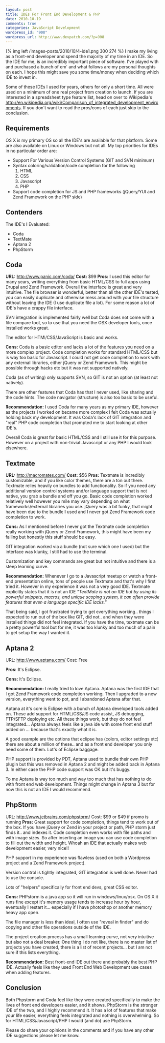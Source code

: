 ```yaml
--- 
layout: post
title: IDEs For Front End Development & PHP
date: 2010-10-19
comments: true
categories: JavaScript Development
wordpress_id: "908"
wordpress_url: http://www.devpatch.com/?p=908
---
```


{% img left /images-posts/2010/10/4-ide1.png 300 274 %}
I make my living as a front-end developer and spend the majority of my time in an IDE. So the IDE for me, is an incredibly important piece of software. I've played with and purchased a bunch of em' and what follows are my personal thoughts on each. I hope this might save you some time/money when deciding which IDE to invest in.



Some of these IDEs I used for years, others for only a short time. All were used on a minimum of one real project from creation to launch. If you are interested in a spreadsheet type feature list, head on over to Wikipedia's <a href="http://en.wikipedia.org/wiki/Comparison_of_integrated_development_environments">http://en.wikipedia.org/wiki/Comparison_of_integrated_development_environments</a>. If you don't want to read the pros/cons of each just skip to the conclusion.

<!--more-->

<div class="clear"></div>

<h2>Requirements</h2>
OS X is my primary OS so all the IDE's are available for that platform. Some are also available on Linux or Windows but not all. My top priorities for IDEs in no particular order are:


<ul class="disc">
    <li>Support For Various Version Control Systems (GIT and SVN minimum)</li>
    <li>Syntax coloring/validation/code completion for the following
        <ol class="num">
            <li>HTML</li>
            <li>CSS</li>
            <li>Javascript</li>
            <li>PHP</li>
        </ol>
    </li>
    <li>Support code completion for JS and PHP frameworks (jQuery/YUI and Zend Framework on the PHP side)</li>
</ul>


<h2>Contenders</h2>
The IDE's I Evaluated:
<ul class="disc">
    <li>Coda </li>
    <li>TextMate</li>
    <li>Aptana 2</li>
    <li>PhpStorm </li>
</ul>

<h2>Coda</h2>
<strong>URL:</strong> <a href="http://www.panic.com/coda/">http://www.panic.com/coda/</a>
<strong>Cost:</strong> $99
<strong>Pros:</strong>
I used this editor for many years, writing everything from basic HTML/CSS to full apps using Drupal and Zend Framework. Overall the interface is great and very intuitive.  The file browser is wonderful, better than all the other IDE's tested, you can easily duplicate and otherwise mess around with your file structure without leaving the IDE (I use duplicate file a lot). For some reason a lot of IDE's have a crappy file interface.

SVN integration is implemented fairly well but Coda does not come with a file compare tool, so to use that you need the OSX developer tools, once installed works great. 

The editor for HTMl/CSS/JavaScript is basic and works.

<strong>Cons:</strong>
Coda is a basic editor and lacks a lot of the features you need on a more complex project. Code completion works for standard HTML/CSS but is way too basic for Javascript. I could not get code completion to work with any external libraries, either jQuery or Zend Framework. This might be possible through hacks etc but it was not supported natively.

Coda (as of writing) only supports SVN, so GIT is not an option (at least not natively).

There are other features that Coda has that I never used, like sharing and the code hints. The code navigator (structure) is also too basic to be useful.


<strong>Recommendation:</strong>
I used Coda for many years as my primary IDE, however as the projects I worked on became more complex I felt Coda was actually holding back my development. It was Coda's lack of GIT integration and "real" PHP code completion that prompted me to start looking at other IDE's. 

Overall Coda is great for basic HTML/CSS and I still use it for this purpose. However on a project with non-trivial Javascript or any PHP I would look elsewhere. 

<h2>Textmate</h2>
<strong>URL:</strong> <a href="http://macromates.com/">http://macromates.com/</a>
<strong>Cost:</strong> $56
<strong>Pros:</strong>
Textmate is incredibly customizable, and if you like color themes, there are a ton out there. Textmate relies heavily on bundles to add functionality. So if you need any additional version control systems and/or language support that is not native, you grab a bundle and off you go. Basic code completion worked relatively well however you mile may vary depending on what frameworks/external libraries you use. jQuery was a bit funky, that might have been due to the bundle I used and I never got Zend Framework code completion to work. 

<strong>Cons:</strong>
As I mentioned before I never got the Textmate code completion really working with jQuery or Zend Framework, this might have been my failing but honestly this stuff should be easy.

GIT integration worked via a bundle (not sure which one I used) but the interface was klunky, I still had to use the terminal.

Customization and key commands are great but not intuitive and there is a steep learning curve.

<strong>Recommendation:</strong> 
Whenever I go to a Javascript meetup or watch a front-end presentation online, tons of people use Textmate and that's why I first tried it. However in my experience it was not a very good IDE. Textmate explicitly states that it is not an IDE <em>"TextMate is not an IDE but by using its powerful snippets, macros, and unique scoping system, it can often provide features that even a language specific IDE lacks."</em>

That being said, I got frustrated trying to get everything working.. things I expected to run out of the box like GIT, did not.. and when they were installed things did not feel integrated. If you have the time, textmate can be a pretty powerful tool but for me, it was too klunky and too much of a pain to get setup the way I wanted it.


<h2>Aptana 2</h2>
URL: <a href="http://www.aptana.com/">http://www.aptana.com/</a>
Cost: Free

<strong>Pros:</strong>
It's Eclipse.

<strong>Cons:</strong>
It's Eclipse.

<strong>Recommendation:</strong>
I really tried to love Aptana. Aptana was the first IDE that I got Zend Framework code completion working. Then I upgraded to a new version, everything went to pot, and  I abandoned Aptana after that.

Aptana at it's core is Eclipse with a bunch of Aptana developed tools added on. These add support for HTML/CSS/JS code assist, JS debugging, FTP/SFTP deploying etc. All these things work, but they do not feel integrated... Aptana always feels like a java ide with some front end stuff added on ... because that's exactly what it is.

A good example are the options that eclipse has (colors, editor settings etc) there are about a million of these.. and as a front end developer you only need some of them. Lot's of Eclipse baggage.

PHP support is provided by PDT, Aptana used to bundle their own PHP plugin but this was removed in Aptana 2 and might be added back in Aptana 3. In either case the PHP code support was OK but it's buggy. 

To me Aptana is way too much and way too much that has nothing to do with front end web development. Things might change in Aptana 3 but for now this is not an IDE I would recommend.



<h2>PhpStorm</h2>
URL: <a href="http://www.jetbrains.com/phpstorm/">http://www.jetbrains.com/phpstorm/</a>
Cost: $99 or $49 if promo is running
<strong>Pros:</strong>
Great support for code completion, things tend to work out of the box. If you have jQuery or Zend in your project or path, PHP storm just finds it.. and indexes it. Code completion even works with file paths and with image sizes. So after inserting an image you can use code completion to fill out the width and height. Whoah an IDE that actually makes web development easier, very nice!! 

PHP support in my experience was flawless (used on both a Wordpress project and a Zend Framework project).

Version control is tightly integrated, GIT integration is well done. Never had to use the console.

Lots of "helpers" specifically for front end devs, great CSS editor.

<strong>Cons:</strong>
PHPstorm is a java app so it will run in windows/linux/osx. On OS X it runs fine except it's memory usage tends to increase hour by hour, eventually I restart it... especially if I have photoshop or another memory heavy app open.

The file manager is less than ideal, I often use "reveal in finder" and do copying and other file operations outside of the IDE.

The project creation process has a small learning curve, not very intuitive but also not a deal breaker. One thing I do not like, there is no master list of projects you have created, there is a list of recent projects... but I am not sure if this lists everything.

<strong>Recommendation:</strong>
Best front-end IDE out there and probably the best PHP IDE.  Actually feels like they used Front End Web Development use cases when adding features. 



<h2>Conclusion</h2>
Both Phpstorm and Coda feel like they were created specifically to make the lives of front end developers easier, and it shows. PhpStorm is the stronger IDE of the two, and I highly recommend it. It has a lot of features that make your life easier, everything feels integrated and nothing is overwhelming. So for HTML/CSS/Javascript/PHP I would (and do) use PhpStorm.

Please do share your opinions in the comments and if you have any other IDE suggestions please let me know.




